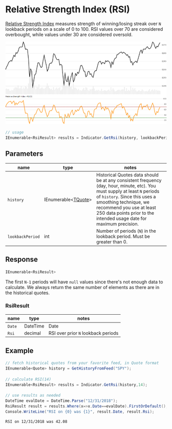 ﻿# Relative Strength Index (RSI)

[Relative Strength Index](https://en.wikipedia.org/wiki/Relative_strength_index) measures strength of winning/losing streak over `N` lookback periods on a scale of 0 to 100.
RSI values over 70 are considered overbought, while values under 30 are considered oversold.

![image](chart.png)

```csharp
// usage
IEnumerable<RsiResult> results = Indicator.GetRsi(history, lookbackPeriod);  
```

## Parameters

| name | type | notes
| -- |-- |--
| `history` | IEnumerable\<[TQuote](../../docs/GUIDE.md#quote)\> | Historical Quotes data should be at any consistent frequency (day, hour, minute, etc).  You must supply at least `N` periods of `history`.  Since this uses a smoothing technique, we recommend you use at least 250 data points prior to the intended usage date for maximum precision.
| `lookbackPeriod` | int | Number of periods (`N`) in the lookback period.  Must be greater than 0.

## Response

```csharp
IEnumerable<RsiResult>
```

The first `N-1` periods will have `null` values since there's not enough data to calculate.  We always return the same number of elements as there are in the historical quotes.

### RsiResult

| name | type | notes
| -- |-- |--
| `Date` | DateTime | Date
| `Rsi` | decimal | RSI over prior `N` lookback periods

## Example

```csharp
// fetch historical quotes from your favorite feed, in Quote format
IEnumerable<Quote> history = GetHistoryFromFeed("SPY");

// calculate RSI(14)
IEnumerable<RsiResult> results = Indicator.GetRsi(history,14);

// use results as needed
DateTime evalDate = DateTime.Parse("12/31/2018");
RsiResult result = results.Where(x=>x.Date==evalDate).FirstOrDefault();
Console.WriteLine("RSI on {0} was {1}", result.Date, result.Rsi);
```

```bash
RSI on 12/31/2018 was 42.08
```
